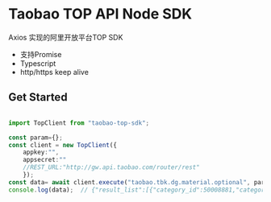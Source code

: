 # Taobao TOP API Node SDK

Axios 实现的阿里开放平台TOP SDK

- 支持Promise
- Typescript
- http/https keep alive

## Get Started

```typescript

import TopClient from "taobao-top-sdk";

const param={};
const client = new TopClient({
    appkey:"",
    appsecret:""
    //REST_URL:"http://gw.api.taobao.com/router/rest" 
    });
const data= await client.execute("taobao.tbk.dg.material.optional", param)
console.log(data);  // {"result_list":[{"category_id":50008881,"category_name"......}

```
